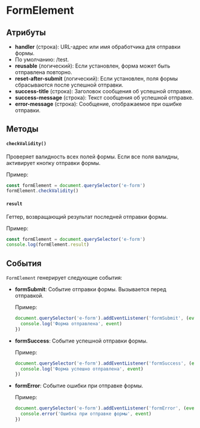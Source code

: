 # FormElement

## Атрибуты

- **handler** (строка): URL-адрес или имя обработчика для отправки формы.
- По умолчанию: /test.
- **reusable** (логический): Если установлен, форма может быть отправлена повторно.
- **reset-after-submit** (логический): Если установлен, поля формы сбрасываются после успешной отправки.
- **success-title** (строка): Заголовок сообщения об успешной отправке.
- **success-message** (строка): Текст сообщения об успешной отправке.
- **error-message** (строка): Сообщение, отображаемое при ошибке отправки.

## Методы

#### `checkValidity()`

Проверяет валидность всех полей формы. Если все поля валидны, активирует кнопку отправки формы.

Пример:

```ts
const formElement = document.querySelector('e-form')
formElement.checkValidity()
```

#### `result`

Геттер, возвращающий результат последней отправки формы.

Пример:

```ts
const formElement = document.querySelector('e-form')
console.log(formElement.result)
```

## События

`FormElement` генерирует следующие события:

- **formSubmit**: Событие отправки формы. Вызывается перед отправкой.

  Пример:

  ```ts
  document.querySelector('e-form').addEventListener('formSubmit', (event) => {
    console.log('Форма отправлена', event)
  })
  ```

- **formSuccess**: Событие успешной отправки формы.

  Пример:

  ```ts
  document.querySelector('e-form').addEventListener('formSuccess', (event) => {
    console.log('Форма успешно отправлена', event)
  })
  ```

- **formError**: Событие ошибки при отправке формы.

  Пример:

  ```ts
  document.querySelector('e-form').addEventListener('formError', (event) => {
    console.error('Ошибка при отправке формы', event)
  })
  ```
